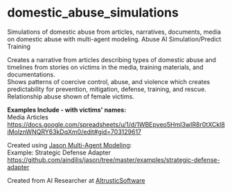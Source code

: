 # domestic_abuse_simulations
Simulations of domestic abuse from articles, narratives, documents, media on domestic abuse with multi-agent modeling. Abuse AI Simulation/Predict Training

Creates a narrative from articles describing types of domestic abuse and timelines from stories on victims in the media, training materials, and documentations.
<br>Shows patterns of coercive control, abuse, and violence which creates predictability for prevention, mitigation, defense, training, and rescue. 
<br>Relationship abuse shown of female victims.

<b>Examples Include - with victims' names:</b><br> 
Media Articles
<br>https://docs.google.com/spreadsheets/u/1/d/1WBEpveo5HmI3wIR8r0tXCkl8iMolznWNQRY63kDqXm0/edit#gid=703129617

Created using <a href="https://github.com/aindilis/jason">Jason Multi-Agent Modeling</a>:
<br>Example: Strategic Defense Adapter https://github.com/aindilis/jason/tree/master/examples/strategic-defense-adapter

Created from AI Researcher at <a href="https://altruisticsoftware.org/">AltrusticSoftware</a>
